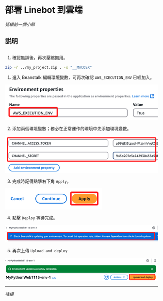 # 部署 Linebot 到雲端

_延續前一個小節_

## 説明



## 

1. 確認無誤後，再次壓縮備用。

```bash
zip -r ../my_project.zip . -x "__MACOSX"
```

1. 進入 Beanstalk 編輯環境變數，可再次確認 `AWS_EXECUTION_ENV` 已經加入。

![](images/img_55.png)

2. 添加兩個環境變數；務必在正常運作的環境中先添加環境變數。

![](images/img_56.png)

3. 完成時記得點擊右下角 `Apply`。

![](images/img_57.png)

4. 點擊 `Deploy` 等待完成。

![](images/img_59.png)

5. 再次上傳 `Upload and deploy`

![](images/img_58.png)


___

_待續_